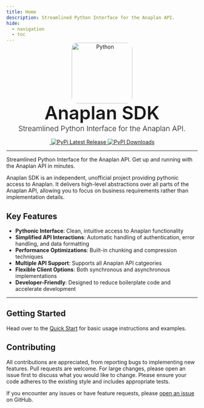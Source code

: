 ```yaml
---
title: Home
description: Streamlined Python Interface for the Anaplan API.
hide:
  - navigation
  - toc
---
```


<p align="center" style="margin: -15px 0 10px 0">
    <img width="160" height="160" src="img/anaplan-sdk.webp" alt='Python' style="border-radius: 15px">
</p>

<h1 align="center" style="font-size: 3rem; font-weight: 600; margin: -15px 0; color: var(--md-typeset-color)">
Anaplan SDK
</h1>

<h1 align="center" style="font-size: 1.2rem; font-weight: 300; margin: 15px 0">
    Streamlined Python Interface for the Anaplan API.
</h1>

<div align="center">
    <a href="https://pepy.tech/projects/anaplan-sdk">
        <img src="https://static.pepy.tech/badge/anaplan-sdk" alt="">
    </a>
    <a href="https://pypi.org/project/anaplan-sdk/">
        <img src="https://img.shields.io/pypi/v/anaplan-sdk.svg" alt="PyPi Latest Release"/>
    </a>
    <a href="https://pepy.tech/projects/anaplan-sdk">
        <img src="https://static.pepy.tech/badge/anaplan-sdk/month" alt="PyPI Downloads">
    </a>
</div>

---
Streamlined Python Interface for the Anaplan API. Get up and running with the Anaplan API in minutes.


Anaplan SDK is an independent, unofficial project providing pythonic access to Anaplan. It delivers high-level
abstractions over all parts of the Anaplan API, allowing you to focus on business requirements rather than implementation details.

## Key Features

- **Pythonic Interface**: Clean, intuitive access to Anaplan functionality
- **Simplified API Interactions**: Automatic handling of authentication, error handling, and data formatting
- **Performance Optimizations**: Built-in chunking and compression techniques
- **Multiple API Support**: Supports all Anaplan API catgeories
- **Flexible Client Options**: Both synchronous and asynchronous implementations
- **Developer-Friendly**: Designed to reduce boilerplate code and accelerate development

---

## Getting Started

Head over to the [Quick Start](quickstart.md) for basic usage instructions and examples.


## Contributing

All contributions are appreciated, from reporting bugs to implementing new features. Pull requests are welcome. For
large changes, please open an issue first to discuss what you would like to change. Please ensure your code adheres to
the existing style and includes appropriate tests.

If you encounter any issues or have feature requests,
please [open an issue](https://github.com/VinzenzKlass/anaplan-sdk/issues/new) on GitHub.
